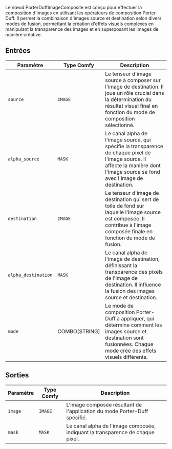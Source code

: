 
Le nœud PorterDuffImageComposite est conçu pour effectuer la composition d'images en utilisant les opérateurs de composition Porter-Duff. Il permet la combinaison d'images source et destination selon divers modes de fusion, permettant la création d'effets visuels complexes en manipulant la transparence des images et en superposant les images de manière créative.

## Entrées

| Paramètre | Type Comfy | Description |
| --------- | ----------- | ----------- |
| `source`  | `IMAGE`     | Le tenseur d'image source à composer sur l'image de destination. Il joue un rôle crucial dans la détermination du résultat visuel final en fonction du mode de composition sélectionné. |
| `alpha_source` | `MASK` | Le canal alpha de l'image source, qui spécifie la transparence de chaque pixel de l'image source. Il affecte la manière dont l'image source se fond avec l'image de destination. |
| `destination` | `IMAGE` | Le tenseur d'image de destination qui sert de toile de fond sur laquelle l'image source est composée. Il contribue à l'image composée finale en fonction du mode de fusion. |
| `alpha_destination` | `MASK` | Le canal alpha de l'image de destination, définissant la transparence des pixels de l'image de destination. Il influence la fusion des images source et destination. |
| `mode` | COMBO[STRING] | Le mode de composition Porter-Duff à appliquer, qui détermine comment les images source et destination sont fusionnées. Chaque mode crée des effets visuels différents. |

## Sorties

| Paramètre | Type Comfy | Description |
| --------- | ----------- | ----------- |
| `image`   | `IMAGE`     | L'image composée résultant de l'application du mode Porter-Duff spécifié. |
| `mask`    | `MASK`      | Le canal alpha de l'image composée, indiquant la transparence de chaque pixel. |
